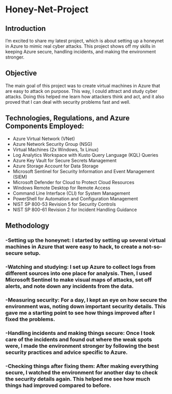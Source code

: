 # Honey-Net-Project


## Introduction

I’m excited to share my latest project, which is about setting up a honeynet in Azure to mimic real cyber attacks. This project shows off my skills in keeping Azure secure, handling incidents, and making the environment stronger.

## Objective

The main goal of this project was to create virtual machines in Azure that are easy to attack on purpose. This way, I could attract and study cyber attacks. Doing this helped me learn how attackers think and act, and it also proved that I can deal with security problems fast and well.

## Technologies, Regulations, and Azure Components Employed:

- Azure Virtual Network (VNet)
- Azure Network Security Group (NSG)
- Virtual Machines (2x Windows, 1x Linux)
- Log Analytics Workspace with Kusto Query Language (KQL) Queries
- Azure Key Vault for Secure Secrets Management
- Azure Storage Account for Data Storage
- Microsoft Sentinel for Security Information and Event Management (SIEM)
- Microsoft Defender for Cloud to Protect Cloud Resources
- Windows Remote Desktop for Remote Access
- Command Line Interface (CLI) for System Management
- PowerShell for Automation and Configuration Management
- NIST SP 800-53 Revision 5 for Security Controls
- NIST SP 800-61 Revision 2 for Incident Handling Guidance

## Methodology

### -Setting up the honeynet: I started by setting up several virtual machines in Azure that were easy to hack, to create a not-so-secure setup.

### -Watching and studying: I set up Azure to collect logs from different sources into one place for analysis. Then, I used Microsoft Sentinel to make visual maps of attacks, set off alerts, and note down any incidents from the data.

### -Measuring security: For a day, I kept an eye on how secure the environment was, noting down important security details. This gave me a starting point to see how things improved after I fixed the problems.

### -Handling incidents and making things secure: Once I took care of the incidents and found out where the weak spots were, I made the environment stronger by following the best security practices and advice specific to Azure.

### -Checking things after fixing them: After making everything secure, I watched the environment for another day to check the security details again. This helped me see how much things had improved compared to before.

